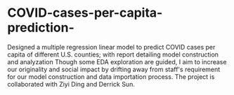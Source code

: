 # COVID-cases-per-capita-prediction-
Designed a multiple regression linear model to predict COVID cases per capita of different U.S. counties; with report detailing model construction and analyzation
Though some EDA exploration are guided, I aim to increase our originality and social impact by drifting away from staff's requirement for
our model construction and data importation process. 
The project is collaborated with Ziyi Ding and Derrick Sun.
